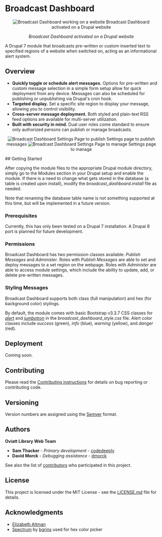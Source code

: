 # Broadcast Dashboard
<p align="center">
<img alt="Broadcast Dashboard working on a website" src="https://library.csun.edu/sites/default/files/users/Web%20Assistant/bd_cover_example.png" >
<caption>Broadcast Dashboard activated on a Drupal website</caption>
</p>
<p align="center"><i>Broadcast Dashboard activated on a Drupal website</i></p>

A Drupal 7 module that broadcasts pre-written or custom inserted text to specified regions of a website when switched on, acting as an informational alert system.

## Overview

* **Quickly toggle or schedule alert messages.** Options for pre-written and custom message selection in a simple form setup allow for quick deployment from any device. Messages can also be scheduled for publishing or unpublishing via Drupal's cron hook.
* **Targeted display.** Set a specific site region to display your message, allowing you to control visibility.
* **Cross-server message deployment.** Both styled and plain-text RSS feed options are available for multi-server utilization.
* **Built with security in mind.** Dual user roles come standard to ensure only authorized persons can publish or manage broadcasts.
<p align="center">
<img alt="Broadcast Dashboard Settings Page to publish" src="https://library.csun.edu/sites/default/files/users/Web%20Assistant/bd_settings_1.png)" >
<caption>Settings page to publish messages</caption>
<img alt="Broadcast Dashboard Settings Page to manage" src="https://library.csun.edu/sites/default/files/users/Web%20Assistant/bd_settings_2.png " >
<caption>Settings page to manage</caption>
</p>
## Getting Started

After copying the module files to the appropriate Drupal module directory, simply go to the Modules section in your Drupal setup and enable the module. If there is a need to change what gets stored in the database (a table is created upon install), modify the *broadcast_dashboard.install* file as needed.

Note that renaming the database table name is not something supported at this time, but will be implemented in a future version.

### Prerequisites

Currently, this has only been tested on a Drupal 7 installation. A Drupal 8 port is planned for future development.

### Permissions

Broadcast Dashboard has two permission classes available: *Publish Messages* and *Administer*. Roles with *Publish Messages* are able to set and deploy messages to a set region on the webpage. Roles with *Administer* are able to access module settings, which include the ability to update, add, or delete pre-written messages.

### Styling Messages

Broadcast Dashboard supports both class (full manipulation) and hex (for background color) stylings.

By default, the module comes with basic Bootstrap v3.3.7 CSS classes for [*alert*](https://getbootstrap.com/docs/3.3/components/#alerts) and [*jumbotron*](https://getbootstrap.com/docs/3.3/components/#jumbotron) in the *broadcast_dashboard_style.css* file. Alert color classes include *success* (green), *info* (blue), *warning* (yellow), and *danger* (red).

## Deployment

Coming soon.

## Contributing

Please read the [Contributing instructions](https://github.com/OviattLibrary/broadcast-dashboard/blob/master/CONTRIBUTING.md) for details on bug reporting or contributing code.

## Versioning

Version numbers are assigned using the [Semver](https://semver.org) format.

## Authors

**Oviatt Library Web Team**
* **Sam Thacker** - *Primary development* - [codedeeply](https://github.com/codedeeply)
* **David Morck** - *Debugging assistance* - [dmorck](https://github.com/dmorck)

See also the list of [contributors](https://github.com/OviattLibrary/broadcast-dashboard/contributors) who participated in this project.

## License

This project is licensed under the MIT License - see the [LICENSE.md](https://github.com/OviattLibrary/broadcast-dashboard/blob/master/LICENSE.md) file for details.

## Acknowledgments

* [Elizabeth Altman](https://library.csun.edu/ealtman)
* [Spectrum](https://github.com/bgrins/spectrum) by [bgrins](https://github.com/bgrins) used for hex color picker
